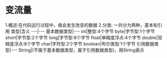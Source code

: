 # 变流量
1.概述:在代码运行过程中，值会发生改变的数据
2.分类:
一共分为两种，基本和引用
类型|含义
---|---
基本数据类型|---
int|整型:4个字节
byte|字节型:1个字节
short|字节型:2个字节
long|字节型:8个字节
float|单精度浮点:4个字节
double|双精度浮点:8个字节
char|字符型:2个字节
boolean|布尔类型:1个字节
引用数据类型|---
String|(不属于基本数据类型，属于引用数据类型)，用String表示